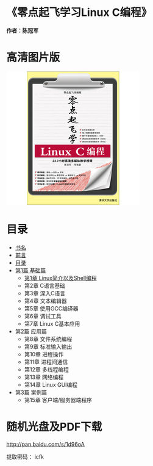 《零点起飞学习Linux C编程》
======================================

**作者：陈冠军**

# 高清图片版

![封面](conver.jpg)

# 目录

* [书名](md/001.md)
* [前言](md/002.md)
* [目录](md/005.md)
* [第1篇 基础篇](md/014.md)
  * [第1章 Linux简介以及Shell编程](md/015.md)
  * 第2章 C语言基础
  * 第3章 深入C语言
  * 第4章 文本编辑器
  * 第5章 使用GCC编译器
  * 第6章 调试工具
  * 第7章 Linux C基本应用
* 第2篇 应用篇
  * 第8章 文件系统编程
  * 第9章 标准输入输出
  * 第10章 进程操作
  * 第11章 进程间通信
  * 第12章 多线程编程
  * 第13章 网络编程
  * 第14章 Linux GUI编程
* 第3篇 案例篇
  * 第15章 客户端/服务器端程序
  

# 随机光盘及PDF下载

http://pan.baidu.com/s/1d96oA

提取密码： icfk

